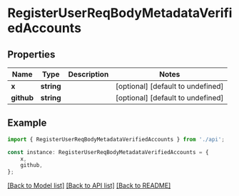 # RegisterUserReqBodyMetadataVerifiedAccounts


## Properties

Name | Type | Description | Notes
------------ | ------------- | ------------- | -------------
**x** | **string** |  | [optional] [default to undefined]
**github** | **string** |  | [optional] [default to undefined]

## Example

```typescript
import { RegisterUserReqBodyMetadataVerifiedAccounts } from './api';

const instance: RegisterUserReqBodyMetadataVerifiedAccounts = {
    x,
    github,
};
```

[[Back to Model list]](../README.md#documentation-for-models) [[Back to API list]](../README.md#documentation-for-api-endpoints) [[Back to README]](../README.md)
